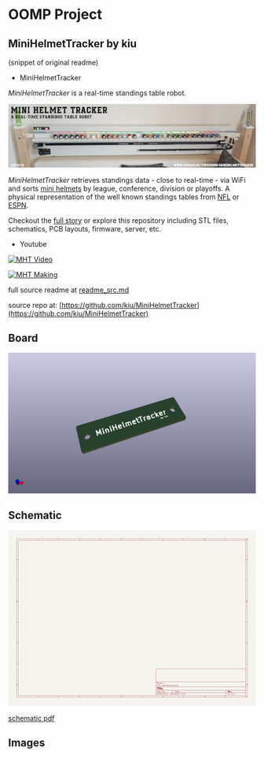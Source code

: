 # OOMP Project  
## MiniHelmetTracker  by kiu  
  
(snippet of original readme)  
  
- MiniHelmetTracker  
  
*MiniHelmetTracker* is a real-time standings table robot.  
  
![MHT](https://raw.githubusercontent.com/kiu/MiniHelmetTracker/master/media/mht-banner-800.jpg)  
   
*MiniHelmetTracker* retrieves standings data - close to real-time - via WiFi and sorts [mini helmets](https://www.amazon.de/Riddell-8056173-NFL-32-teiliges-Helm-Tracker-Set/dp/B088W86SX4/) by league, conference, division or playoffs. A physical representation of the well known standings tables from [NFL](https://www.espn.com/nfl/standings) or [ESPN](https://www.espn.com/nfl/standings).  
  
Checkout the [full story](https://schoar.de/tinkering/MiniHelmetTracker) or explore this repository including STL files, schematics, PCB layouts, firmware, server, etc.  
  
- Youtube  
  
[![MHT Video](https://img.youtube.com/vi/LY5VMEqtx_c/maxresdefault.jpg)](https://youtu.be/LY5VMEqtx_c "MHT Video")  
  
[![MHT Making](https://img.youtube.com/vi/Ac1G4HAgR_Y/maxresdefault.jpg)](https://youtu.be/Ac1G4HAgR_Y "MHT Making")  
  
  full source readme at [readme_src.md](readme_src.md)  
  
source repo at: [https://github.com/kiu/MiniHelmetTracker](https://github.com/kiu/MiniHelmetTracker)  
## Board  
  
[![working_3d.png](working_3d_600.png)](working_3d.png)  
## Schematic  
  
[![working_schematic.png](working_schematic_600.png)](working_schematic.png)  
  
[schematic pdf](working_schematic.pdf)  
## Images  

